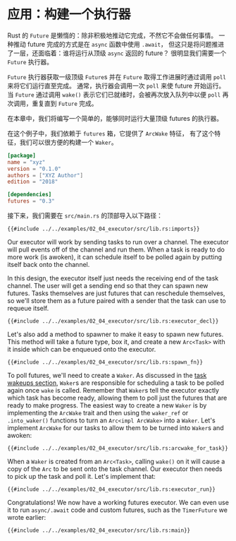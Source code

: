 # 应用：构建一个执行器

Rust 的 `Future` 是懒惰的：除非积极地推动它完成，不然它不会做任何事情。
一种推动 future 完成的方式是在 `async` 函数中使用 `.await`，
但这只是将问题推进了一层，还面临着：谁将运行从顶级 `async` 返回的 future？
很明显我们需要一个 `Future` 执行器。

`Future` 执行器获取一级顶级 `Future`s 并在 `Future`
取得工作进展时通过调用 `poll` 来将它们运行直至完成。
通常，执行器会调用一次 `poll` 来使 future 开始运行。
当 `Future` 通过调用 `wake()` 表示它们已就绪时，会被再次放入队列中以便 `poll`
再次调用，重复直到 `Future` 完成。

在本章中，我们将编写一个简单的，能够同时运行大量顶级 futures 的执行器。

在这个例子中，我们依赖于 `futures` 箱，它提供了 `ArcWake` 特征，
有了这个特征，我们可以很方便的构建一个 `Waker`。

```toml
[package]
name = "xyz"
version = "0.1.0"
authors = ["XYZ Author"]
edition = "2018"

[dependencies]
futures = "0.3"
```

接下来，我们需要在 `src/main.rs` 的顶部导入以下路径：

```rust,ignore
{{#include ../../examples/02_04_executor/src/lib.rs:imports}}
```

Our executor will work by sending tasks to run over a channel. The executor
will pull events off of the channel and run them. When a task is ready to
do more work (is awoken), it can schedule itself to be polled again by
putting itself back onto the channel.

In this design, the executor itself just needs the receiving end of the task
channel. The user will get a sending end so that they can spawn new futures.
Tasks themselves are just futures that can reschedule themselves, so we'll
store them as a future paired with a sender that the task can use to requeue
itself.

```rust,ignore
{{#include ../../examples/02_04_executor/src/lib.rs:executor_decl}}
```

Let's also add a method to spawner to make it easy to spawn new futures.
This method will take a future type, box it, and create a new `Arc<Task>` with
it inside which can be enqueued onto the executor.

```rust,ignore
{{#include ../../examples/02_04_executor/src/lib.rs:spawn_fn}}
```

To poll futures, we'll need to create a `Waker`.
As discussed in the [task wakeups section], `Waker`s are responsible
for scheduling a task to be polled again once `wake` is called. Remember that
`Waker`s tell the executor exactly which task has become ready, allowing
them to poll just the futures that are ready to make progress. The easiest way
to create a new `Waker` is by implementing the `ArcWake` trait and then using
the `waker_ref` or `.into_waker()` functions to turn an `Arc<impl ArcWake>`
into a `Waker`. Let's implement `ArcWake` for our tasks to allow them to be
turned into `Waker`s and awoken:

```rust,ignore
{{#include ../../examples/02_04_executor/src/lib.rs:arcwake_for_task}}
```

When a `Waker` is created from an `Arc<Task>`, calling `wake()` on it will
cause a copy of the `Arc` to be sent onto the task channel. Our executor then
needs to pick up the task and poll it. Let's implement that:

```rust,ignore
{{#include ../../examples/02_04_executor/src/lib.rs:executor_run}}
```

Congratulations! We now have a working futures executor. We can even use it
to run `async/.await` code and custom futures, such as the `TimerFuture` we
wrote earlier:

```rust,edition2018,ignore
{{#include ../../examples/02_04_executor/src/lib.rs:main}}
```

[task wakeups section]: ./03_wakeups.md
